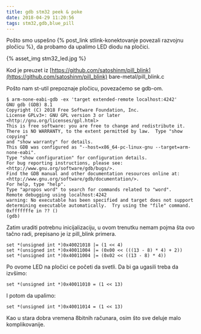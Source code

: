 ```yaml
---
title: gdb stm32 peek & poke
date: 2018-04-29 11:20:56
tags: stm32,gdb,blue_pill
---
```


Pošto smo uspešno {% post_link stlink-konektovanje povezali razvojnu pločicu %}, da probamo da upalimo LED diodu na pločici.

{% asset_img stm32_led.jpg %}

Kod je preuzet iz [https://github.com/satoshinm/pill_blink](https://github.com/satoshinm/pill_blink) bare-metal/pill_blink.c

Pošto nam st-util prepoznaje pločicu, povezaćemo se gdb-om.

```
$ arm-none-eabi-gdb -ex 'target extended-remote localhost:4242'
GNU gdb (GDB) 8.1
Copyright (C) 2018 Free Software Foundation, Inc.
License GPLv3+: GNU GPL version 3 or later <http://gnu.org/licenses/gpl.html>
This is free software: you are free to change and redistribute it.
There is NO WARRANTY, to the extent permitted by law.  Type "show copying"
and "show warranty" for details.
This GDB was configured as "--host=x86_64-pc-linux-gnu --target=arm-none-eabi".
Type "show configuration" for configuration details.
For bug reporting instructions, please see:
<http://www.gnu.org/software/gdb/bugs/>.
Find the GDB manual and other documentation resources online at:
<http://www.gnu.org/software/gdb/documentation/>.
For help, type "help".
Type "apropos word" to search for commands related to "word".
Remote debugging using localhost:4242
warning: No executable has been specified and target does not support
determining executable automatically.  Try using the "file" command.
0xfffffffe in ?? ()
(gdb) 
```

Zatim uraditi potrebnu inicijalizaciju, u ovom trenutku nemam pojma šta ovo tačno radi, prepisano je iz pill_blink primera.

```
set *(unsigned int *)0x40021018 |= (1 << 4)
set *(unsigned int *)0x40011004 |= (0x00 << (((13 - 8) * 4) + 2))
set *(unsigned int *)0x40011004 |= (0x02 << ((13 - 8) * 4))
```

Po ovome LED na pločici ce početi da svetli. Da bi ga ugasili treba da izvšimo:

```
set *(unsigned int *)0x40011010 = (1 << 13)
```

I potom da upalimo:

```
set *(unsigned int *)0x40011014 = (1 << 13)
```

Kao u stara dobra vremena 8bitnih računara, osim što sve deluje malo komplikovanije.




